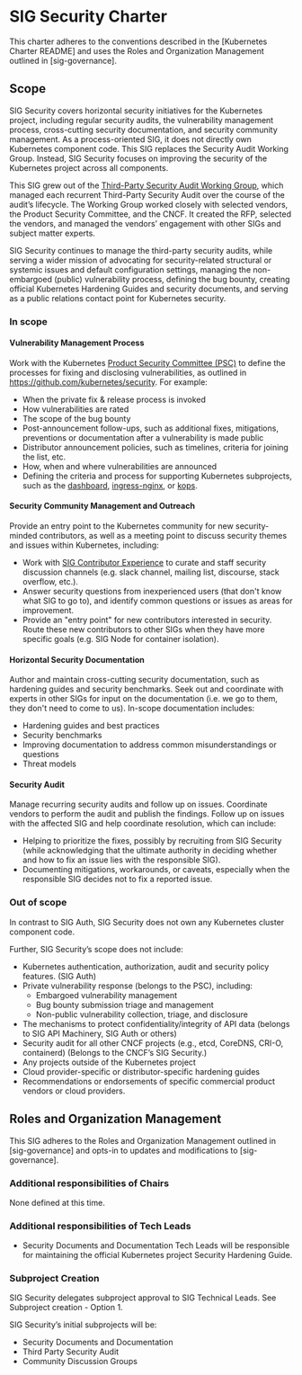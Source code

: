 # SIG Security Charter

This charter adheres to the conventions described in the [Kubernetes Charter README] and uses the Roles and Organization Management outlined in [sig-governance].

## Scope

SIG Security covers horizontal security initiatives for the Kubernetes project, including regular security audits, the vulnerability management process, cross-cutting security documentation, and security community management. As a process-oriented SIG, it does not directly own Kubernetes component code. This SIG replaces the Security Audit Working Group. Instead, SIG Security focuses on improving the security of the Kubernetes project across all components.

This SIG grew out of the [Third-Party Security Audit Working Group](https://github.com/kubernetes/community/tree/master/sig-security/security-audit-2019), which managed each recurrent Third-Party Security Audit over the course of the audit’s lifecycle. The Working Group worked closely with selected vendors, the Product Security Committee, and the CNCF. It created the RFP, selected the vendors, and managed the vendors’ engagement with other SIGs and subject matter experts.

SIG Security continues to manage the third-party security audits, while serving a wider mission of advocating for security-related structural or systemic issues and default configuration settings, managing the non-embargoed (public) vulnerability process, defining the bug bounty, creating official Kubernetes Hardening Guides and security documents, and serving as a public relations contact point for Kubernetes security. 

### In scope

#### Vulnerability Management Process

Work with the Kubernetes [Product Security Committee (PSC)](https://github.com/kubernetes/security#product-security-committee-psc) to define the processes for fixing and disclosing vulnerabilities, as outlined in https://github.com/kubernetes/security. For example:

- When the private fix & release process is invoked
- How vulnerabilities are rated
- The scope of the bug bounty
- Post-announcement follow-ups, such as additional fixes, mitigations, preventions or documentation after a vulnerability is made public
- Distributor announcement policies, such as timelines, criteria for joining the list, etc.
- How, when and where vulnerabilities are announced
- Defining the criteria and process for supporting Kubernetes subprojects, such as the [dashboard](https://github.com/kubernetes/dashboard), [ingress-nginx](https://github.com/kubernetes/ingress-nginx), or [kops](https://github.com/kubernetes/kops).

#### Security Community Management and Outreach

Provide an entry point to the Kubernetes community for new security-minded contributors, as well as a meeting point to discuss security themes and issues within Kubernetes, including:

- Work with [SIG Contributor Experience](https://github.com/kubernetes/community/tree/master/sig-contributor-experience) to curate and staff security discussion channels (e.g. slack channel, mailing list, discourse, stack overflow, etc.).
- Answer security questions from inexperienced users (that don't know what SIG to go to), and identify common questions or issues as areas for improvement.
- Provide an "entry point" for new contributors interested in security. Route these new contributors to other SIGs when they have more specific goals (e.g. SIG Node for container isolation).

#### Horizontal Security Documentation

Author and maintain cross-cutting security documentation, such as hardening guides and security benchmarks. Seek out and coordinate with experts in other SIGs for input on the documentation (i.e. we go to them, they don't need to come to us). In-scope documentation includes:

- Hardening guides and best practices
- Security benchmarks
- Improving documentation to address common misunderstandings or questions
- Threat models

#### Security Audit

Manage recurring security audits and follow up on issues. Coordinate vendors to perform the audit and publish the findings. Follow up on issues with the affected SIG and help coordinate resolution, which can include:

- Helping to prioritize the fixes, possibly by recruiting from SIG Security (while acknowledging that the ultimate authority in deciding whether and how to fix an issue lies with the responsible SIG).
- Documenting mitigations, workarounds, or caveats, especially when the responsible SIG decides not to fix a reported issue.

### Out of scope

In contrast to SIG Auth, SIG Security does not own any Kubernetes cluster component code. 

Further, SIG Security’s scope does not include:

- Kubernetes authentication, authorization, audit and security policy features.  (SIG Auth)
- Private vulnerability response (belongs to the PSC), including:
    - Embargoed vulnerability management
    - Bug bounty submission triage and management
    - Non-public vulnerability collection, triage, and disclosure
- The mechanisms to protect confidentiality/integrity of API data (belongs to SIG API Machinery, SIG Auth or others)
- Security audit for all other CNCF projects (e.g., etcd, CoreDNS, CRI-O, containerd)  (Belongs to the CNCF’s SIG Security.) 
- Any projects outside of the Kubernetes project
- Cloud provider-specific or distributor-specific hardening guides
- Recommendations or endorsements of specific commercial product vendors or cloud providers.


## Roles and Organization Management

This SIG adheres to the Roles and Organization Management outlined in [sig-governance] and opts-in to updates and modifications to [sig-governance].

### Additional responsibilities of Chairs

None defined at this time.

### Additional responsibilities of Tech Leads

- Security Documents and Documentation Tech Leads will be responsible for maintaining the official Kubernetes project Security Hardening Guide.

### Subproject Creation

SIG Security delegates subproject approval to SIG Technical Leads. See Subproject creation - Option 1.

SIG Security’s initial subprojects will be:

- Security Documents and Documentation
- Third Party Security Audit
- Community Discussion Groups

